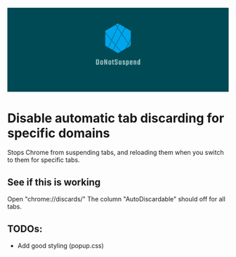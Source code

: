 ![DoNotSuspend logo](https://github.com/MartinWie/DoNotSuspend/blob/master/DoNotSuspend_logo.png)

# Disable automatic tab discarding for specific domains
Stops Chrome from suspending tabs, and reloading them when you switch to them for specific tabs.


## See if this is working
Open "chrome://discards/" 
The column "AutoDiscardable" should off for all tabs.



## TODOs: 
- Add good styling (popup.css)